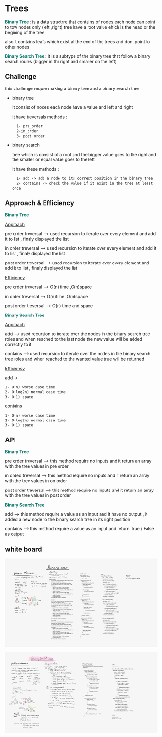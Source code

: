 # Trees
<!-- Short summary or background information -->
<span style="color:#0a786d">**Binary Tree**</span>
:
 is a data structrre that contains of nodes each node can point to tow nodes only (left ,right) 
tree have a root value ehich is the head or the begining of the tree 

also it contains leafs which exist at the end of the trees and dont point to other nodes 

<span style="color:#0a786d">**Binary Search Tree**</span>
: it is a subtype of the binary tree that follow a binary search roules (bigger in thr right and smaller on the left)


## Challenge
<!-- Description of the challenge -->
this challenge requre making a binary tree and a binary search tree 

- binary tree 

    it consist of nodes each node have a value and left and right 

    it have treversals methods :

        1- pre_order
        2-in_order
        3- post order
     
- binary search

    tree which is consist of a root and the bigger value goes to the right and the smaller or equal value goes to the left 
        
    it have these methods :

        1- add -> add a node to its correct position in the binary tree 
        2- contains -> check the value if it exist in the tree at least once 


## Approach & Efficiency
<!-- What approach did you take? Why? What is the Big O space/time for this approach? -->
<span style="color:#0a786d">**Binary Tree**</span>

<span style = "text-decoration:underline">Approach</span>


pre order treversal --> used recursion to iterate over every element and add it to list , finaly displayed the list 

in order treversal --> used recursion to iterate over every element and add it to list , finaly displayed the list 

post order treversal --> used recursion to iterate over every element and add it to list , finaly displayed the list 


<span style = "text-decoration:underline">Efficiency</span>

pre order treversal --> O(n) time ,O(n)space 

in order treversal --> O(n)time ,O(n)space

post order treversal --> O(n) time and space 

<span style="color:#0a786d; ">**Binary Search Tree** </span>

<span style = "text-decoration:underline">Approach</span>

add --> used recursion to iterate over the nodes in the binary search tree roles and when reached to the last node the new value will be added correctly to it 

contains --> used recursion to iterate over the nodes in the binary search tree roles and when reached to the wanted value true will be returned  

<span style = "text-decoration:underline">Efficiency</span>

add ->

```
1- O(n) worse case time
2- O(log2n) normal case time 
3- O(1) space 
``` 

contains 

```
1- O(n) worse case time
2- O(log2n) normal case time 
3- O(1) space 
``` 

## API
<!-- Description of each method publicly available in each of your trees -->

<span style="color:#0a786d">**Binary Tree**</span>

pre order treversal --> this method require no inputs and it return an array with the tree values in pre order  

in orded treversal --> this method require no inputs and it return an array with the tree values in on order 

post order treversal --> this method require no inputs and it return an array with the tree values in post order 

<span style="color:#0a786d; ">**Binary Search Tree** </span>

add --> this method require a value as an input and it have no output , it added a new node to the binary search tree in its right position 

contains -->  this method require a value as an input and return True / False as output 

## white board 

![](assets/binary.png)

![](assets/binary_search.png)